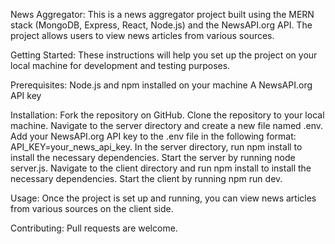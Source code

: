 News Aggregator:
This is a news aggregator project built using the MERN stack (MongoDB, Express, React, Node.js) and the NewsAPI.org API. The project allows users to view news articles from various sources.

Getting Started:
These instructions will help you set up the project on your local machine for development and testing purposes.

Prerequisites:
Node.js and npm installed on your machine
A NewsAPI.org API key

Installation:
Fork the repository on GitHub.
Clone the repository to your local machine.
Navigate to the server directory and create a new file named .env.
Add your NewsAPI.org API key to the .env file in the following format: API_KEY=your_news_api_key.
In the server directory, run npm install to install the necessary dependencies.
Start the server by running node server.js.
Navigate to the client directory and run npm install to install the necessary dependencies.
Start the client by running npm run dev.

Usage:
Once the project is set up and running, you can view news articles from various sources on the client side.

Contributing:
Pull requests are welcome.

